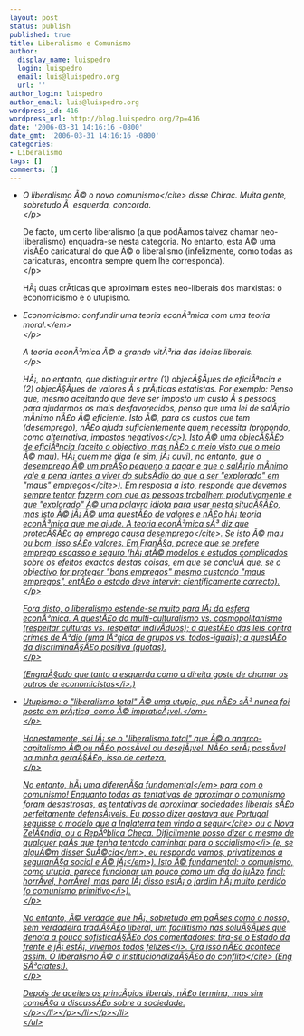 ```yaml
---
layout: post
status: publish
published: true
title: Liberalismo e Comunismo
author:
  display_name: luispedro
  login: luispedro
  email: luis@luispedro.org
  url: ''
author_login: luispedro
author_email: luis@luispedro.org
wordpress_id: 416
wordpress_url: http://blog.luispedro.org/?p=416
date: '2006-03-31 14:16:16 -0800'
date_gmt: '2006-03-31 14:16:16 -0800'
categories:
- Liberalismo
tags: []
comments: []
---
```

<ul>
<li>
<p><cite>O liberalismo &Atilde;&copy; o novo comunismo<&#47;cite> disse Chirac. Muita gente, sobretudo &Atilde;&nbsp; esquerda, concorda.<br />
<&#47;p>
<p>De facto, um certo liberalismo (a que pod&Atilde;&shy;amos talvez chamar neo-liberalismo) enquadra-se nesta categoria. No entanto, esta &Atilde;&copy; uma vis&Atilde;&pound;o caricatural do que &Atilde;&copy; o liberalismo (infelizmente, como todas as caricaturas, encontra sempre quem lhe corresponda).<br />
<&#47;p>
<p>H&Atilde;&iexcl; duas cr&Atilde;&shy;ticas que aproximam estes neo-liberais dos marxistas: o economicismo e o utupismo.</p>
<li>
<p><em>Economicismo: confundir uma teoria econ&Atilde;&sup3;mica com uma teoria moral.<&#47;em><br />
<&#47;p>
<p>A teoria econ&Atilde;&sup3;mica &Atilde;&copy; a grande vit&Atilde;&sup3;ria das ideias liberais.<br />
<&#47;p>
<p>H&Atilde;&iexcl;, no entanto, que distinguir entre (1) objec&Atilde;&sect;&Atilde;&micro;es de efici&Atilde;&ordf;ncia e (2) objec&Atilde;&sect;&Atilde;&micro;es de valores &Atilde;&nbsp;s pr&Atilde;&iexcl;ticas estatistas. Por exemplo: Penso que, mesmo aceitando que deve ser imposto um custo &Atilde;&nbsp;s pessoas para ajudarmos os mais desfavorecidos, penso que uma lei de sal&Atilde;&iexcl;rio m&Atilde;&shy;nimo n&Atilde;&pound;o &Atilde;&copy; eficiente. Isto &Atilde;&copy;, para os custos que tem (desemprego), n&Atilde;&pound;o ajuda suficientemente quem necessita (propondo, como alternativa, <a href="http:&#47;&#47;blog.luispedro.org&#47;?p=211">impostos negativos<&#47;a>). Isto &Atilde;&copy; uma objec&Atilde;&sect;&Atilde;&pound;o de efici&Atilde;&ordf;ncia (aceito o objectivo, mas n&Atilde;&pound;o o meio visto que o meio &Atilde;&copy; mau). H&Atilde;&iexcl; quem me diga (e sim, j&Atilde;&iexcl; ouvi), no entanto, que o desemprego &Atilde;&copy; um pre&Atilde;&sect;o pequeno a pagar e que o sal&Atilde;&iexcl;rio m&Atilde;&shy;nimo vale a pena (<cite>antes a viver do subs&Atilde;&shy;dio do que a ser "explorado" em "maus" empregos<&#47;cite>). Em resposta a isto, responde que devemos sempre tentar fazerm com que as pessoas trabalhem produtivamente e que "explorado" &Atilde;&copy; uma palavra idiota para usar nesta situa&Atilde;&sect;&Atilde;&pound;o, mas isto &Atilde;&copy; j&Atilde;&iexcl; &Atilde;&copy; uma quest&Atilde;&pound;o de valores e n&Atilde;&pound;o h&Atilde;&iexcl; teoria econ&Atilde;&sup3;mica que me ajude. A teoria econ&Atilde;&sup3;mica s&Atilde;&sup3; diz que <cite>protec&Atilde;&sect;&Atilde;&pound;o ao emprego causa desemprego<&#47;cite>. Se isto &Atilde;&copy; mau ou bom, isso s&Atilde;&pound;o valores. Em Fran&Atilde;&sect;a, parece que se prefere emprego escasso e seguro (h&Atilde;&iexcl; at&Atilde;&copy; modelos e estudos complicados sobre os efeitos exactos destas coisas, em que se conclu&Atilde;&shy; que, se o objectivo for proteger "bons empregos" mesmo custando "maus empregos", ent&Atilde;&pound;o o estado deve intervir: cientificamente correcto).<br />
<&#47;p>
<p>Fora disto, o liberalismo estende-se muito para l&Atilde;&iexcl; da esfera econ&Atilde;&sup3;mica. A quest&Atilde;&pound;o do multi-culturalismo vs. cosmopolitanismo (respeitar culturas vs. respeitar indiv&Atilde;&shy;duos); a quest&Atilde;&pound;o das leis contra crimes de &Atilde;&sup3;dio (uma l&Atilde;&sup3;gica de grupos vs. todos-iguais); a quest&Atilde;&pound;o da discrimina&Atilde;&sect;&Atilde;&pound;o positiva (quotas).<br />
<&#47;p>
<p>(Engra&Atilde;&sect;ado que tanto a esquerda como a direita goste de chamar os outros de <i>economicistas<&#47;i>.)</p>
<li>
<p><em>Utupismo: o "liberalismo total" &Atilde;&copy; uma utupia, que n&Atilde;&pound;o s&Atilde;&sup3; nunca foi posta em pr&Atilde;&iexcl;tica, como &Atilde;&copy; impratic&Atilde;&iexcl;vel.<&#47;em><br />
<&#47;p>
<p>Honestamente, sei l&Atilde;&iexcl; se o "liberalismo total" que &Atilde;&copy; o anarco-capitalismo &Atilde;&copy; ou n&Atilde;&pound;o poss&Atilde;&shy;vel ou desej&Atilde;&iexcl;vel. N&Atilde;&pound;o ser&Atilde;&iexcl; poss&Atilde;&shy;vel na minha gera&Atilde;&sect;&Atilde;&pound;o, isso de certeza.<br />
<&#47;p>
<p>No entanto, h&Atilde;&iexcl; uma diferen&Atilde;&sect;a <em>fundamental<&#47;em> para com o comunismo! Enquanto todas as tentativas de aproximar o comunismo foram desastrosas, as tentativas de aproximar sociedades liberais s&Atilde;&pound;o perfeitamente defens&Atilde;&iexcl;veis. Eu posso dizer <cite>gostava que Portugal seguisse o modelo que a Inglaterra tem vindo a seguir<&#47;cite> ou a Nova Zel&Atilde;&cent;ndia, ou a Rep&Atilde;&ordm;blica Checa. Dificilmente posso dizer o mesmo de qualquer pa&Atilde;&shy;s que tenha tentado <i>caminhar para o socialismo<&#47;i> (e, se algu&Atilde;&copy;m disser <em>Su&Atilde;&copy;cia<&#47;em>, eu respondo <em>vamos, privatizemos a seguran&Atilde;&sect;a social e &Atilde;&copy; j&Atilde;&iexcl;<&#47;em>). Isto &Atilde;&copy; fundamental: o comunismo, como utupia, parece funcionar um pouco como um dia do ju&Atilde;&shy;zo final: horr&Atilde;&shy;vel, horr&Atilde;&shy;vel, mas para l&Atilde;&iexcl; disso est&Atilde;&iexcl; o jardim h&Atilde;&iexcl; muito perdido (o <i>comunismo primitivo<&#47;i>).<br />
<&#47;p>
<p>No entanto, &Atilde;&copy; verdade que h&Atilde;&iexcl;, sobretudo em pa&Atilde;&shy;ses como o nosso, sem verdadeira tradi&Atilde;&sect;&Atilde;&pound;o liberal, um facilitismo nas solu&Atilde;&sect;&Atilde;&micro;es que denota a pouca sofistica&Atilde;&sect;&Atilde;&pound;o dos comentadores: <i>tira-se o Estado da frente e j&Atilde;&iexcl; est&Atilde;&iexcl;, vivemos todos felizes<&#47;i>. Ora isso n&Atilde;&pound;o acontece assim. <cite>O liberalismo &Atilde;&copy; a institucionaliza&Atilde;&sect;&Atilde;&pound;o do conflito<&#47;cite> (Eng S&Atilde;&sup3;crates!).<br />
<&#47;p>
<p>Depois de aceites os princ&Atilde;&shy;pios liberais, n&Atilde;&pound;o termina, mas sim come&Atilde;&sect;a a discuss&Atilde;&pound;o sobre a sociedade.<br />
<&#47;p><&#47;li><&#47;p><&#47;li><&#47;p><&#47;li><br />
<&#47;ul></p>
